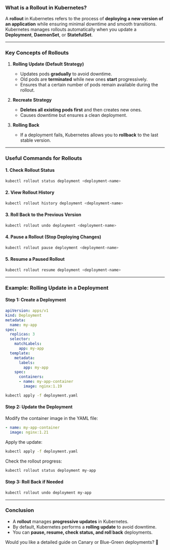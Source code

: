 ### **What is a Rollout in Kubernetes?**
A **rollout** in Kubernetes refers to the process of **deploying a new version of an application** while ensuring minimal downtime and smooth transitions. Kubernetes manages rollouts automatically when you update a **Deployment**, **DaemonSet**, or **StatefulSet**.

---

### **Key Concepts of Rollouts**
1. **Rolling Update (Default Strategy)**
   - Updates pods **gradually** to avoid downtime.
   - Old pods are **terminated** while new ones **start** progressively.
   - Ensures that a certain number of pods remain available during the rollout.

2. **Recreate Strategy**
   - **Deletes all existing pods first** and then creates new ones.
   - Causes downtime but ensures a clean deployment.

3. **Rolling Back**
   - If a deployment fails, Kubernetes allows you to **rollback** to the last stable version.

---

### **Useful Commands for Rollouts**
#### **1. Check Rollout Status**
```bash
kubectl rollout status deployment <deployment-name>
```

#### **2. View Rollout History**
```bash
kubectl rollout history deployment <deployment-name>
```

#### **3. Roll Back to the Previous Version**
```bash
kubectl rollout undo deployment <deployment-name>
```

#### **4. Pause a Rollout (Stop Deploying Changes)**
```bash
kubectl rollout pause deployment <deployment-name>
```

#### **5. Resume a Paused Rollout**
```bash
kubectl rollout resume deployment <deployment-name>
```

---

### **Example: Rolling Update in a Deployment**
#### **Step 1: Create a Deployment**
```yaml
apiVersion: apps/v1
kind: Deployment
metadata:
  name: my-app
spec:
  replicas: 3
  selector:
    matchLabels:
      app: my-app
  template:
    metadata:
      labels:
        app: my-app
    spec:
      containers:
      - name: my-app-container
        image: nginx:1.19
```
```bash
kubectl apply -f deployment.yaml
```

#### **Step 2: Update the Deployment**
Modify the container image in the YAML file:
```yaml
- name: my-app-container
  image: nginx:1.21
```
Apply the update:
```bash
kubectl apply -f deployment.yaml
```
Check the rollout progress:
```bash
kubectl rollout status deployment my-app
```

#### **Step 3: Roll Back if Needed**
```bash
kubectl rollout undo deployment my-app
```

---

### **Conclusion**
- A **rollout** manages **progressive updates** in Kubernetes.
- By default, Kubernetes performs a **rolling update** to avoid downtime.
- You can **pause, resume, check status, and roll back** deployments.

Would you like a detailed guide on Canary or Blue-Green deployments? 🚀